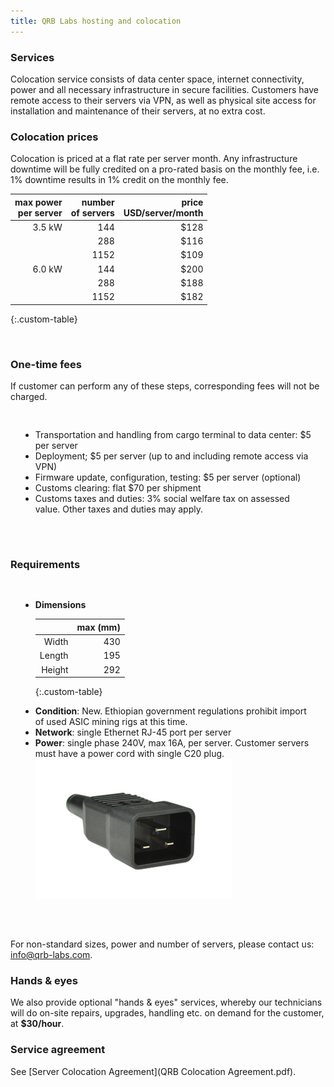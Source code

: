 ```yaml
---
title: QRB Labs hosting and colocation
---
```


### Services

Colocation service consists of data center space, internet
connectivity, power and all necessary infrastructure in secure
facilities.  Customers have remote access to their servers via VPN, as well as physical site access for installation and maintenance of their servers, at no extra cost. 

### Colocation prices

Colocation is priced at a flat rate per server month. Any infrastructure downtime will be fully credited on a pro-rated basis on the monthly fee, i.e. 1% downtime results in 1% credit on the monthly fee.

|  max power <br> per server  |  number <br> of servers  |  price <br> USD/server/month |
| -----------: | -----------------: | ----------: |
|  3.5 kW	     |  144               | $128        |
|              |  288               | $116        | 
|              |  1152               | $109	      | 
|  6.0 kW	       |  144		            | $200	      | 
|              |  288		            | $188        |
|              |  1152               | $182	      | 
{:.custom-table}

<br />

### One-time fees

If customer can perform any of these steps, corresponding fees will
not be charged.
<div style="padding: 16px">
 <ul>
  <li> Transportation and handling from cargo terminal to data center: $5 per server</li>
  <li> Deployment; $5 per server (up to and including remote access via VPN)</li>
  <li> Firmware update, configuration, testing: $5 per server (optional)</li>
  <li> Customs clearing: flat $70 per shipment</li>
  <li> Customs taxes and duties: 3% social welfare tax on assessed value. Other taxes and duties may apply. </li>
  </ul>
</div>
<br />

### Requirements
<div style="padding: 16px">
 <ul>

  <li> <b>Dimensions</b>
  
|  | max (mm)|
| ------: | ------: |
| Width   | 430   |
| Length  | 195   | 
| Height  | 292   |
{:.custom-table}
</li>
  <li> <b>Condition</b>: New. Ethiopian government regulations prohibit import of used ASIC mining rigs at this time.</li>
  <li> <b>Network</b>: single Ethernet RJ-45 port per server</li>
  <li> <b>Power</b>: single phase 240V, max 16A, per server. Customer servers must have a power cord with single C20 plug.
  <img src="images/c20-plug.png" />
  </li>
  </ul>
</div>
<br />

For non-standard sizes, power and number of servers, please contact us: info@qrb-labs.com.

### Hands & eyes
We also provide optional "hands & eyes" services, whereby our technicians will do on-site repairs, upgrades, handling etc.  on demand for the customer, at **$30/hour**.

### Service agreement

See [Server Colocation Agreement](QRB Colocation Agreement.pdf).
